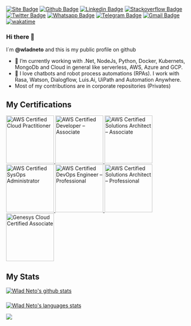 [![Site Badge](https://img.shields.io/badge/-Site-blue?logo=Wordpress)](https://crudtec.com.br)
[![Github Badge](https://img.shields.io/badge/-Github-black?logo=Github&logoColor=white)](https://github.com/wladneto)
[![Linkedin Badge](https://img.shields.io/badge/-LinkedIn-blue?logo=Linkedin&logoColor=white)](https://www.linkedin.com/in/wladimirteixeiraneto/)
[![Stackoverflow Badge](https://img.shields.io/badge/-Stackoverflow-4CA143?logo=Stackoverflow&logoColor=white)](https://stackoverflow.com/users/5749712/wlad-neto)
[![Twitter Badge](https://img.shields.io/badge/-Twitter-1ca0f1?labelColor=1ca0f1&logo=twitter&logoColor=white)](https://twitter.com/wlad_neto)
[![Whatsapp Badge](https://img.shields.io/badge/-Whatsapp-4CA143?labelColor=4CA143&logo=whatsapp&logoColor=white)](https://api.whatsapp.com/send?phone=5534996659805&text=wlad!)
[![Telegram Badge](https://img.shields.io/badge/-Telegram-1ca0f1?labelColor=1ca0f1&logo=telegram&logoColor=white)](https://t.me/wlad_neto)
[![Gmail Badge](https://img.shields.io/badge/-Gmail-c14438?logo=Gmail&logoColor=white)](mailto:wladimirteixeiraneto@gmail.com)
[![wakatime](https://wakatime.com/badge/user/24e03414-0082-48c0-ba3e-e3af504d1bee.svg)](https://wakatime.com/@24e03414-0082-48c0-ba3e-e3af504d1bee)
### Hi there 👋

I´m **@wladneto** and this is my public profile on github

- 🔭 I’m currently working with .Net, NodeJs, Python, Docker, Kubernets, MongoDb and Cloud in general like serverless, AWS, Azure and GCP. 
- 🤖 I love chatbots and robot process automations (RPAs). I work with Rasa, Watson, Dialogflow, Luis.Ai, UiPath and Automation Anywhere. 
- Most of my contributions are in corporate repositories (Privates)

## My Certifications

<!--START_SECTION:badges-->
<a href="http://www.credly.com/badges/36f76a32-f1f9-4a0c-9a8f-23dd8f409d57/public_url" title="AWS Certified Cloud Practitioner" target="_blank">
    <img src="https://images.credly.com/size/130x130/images/00634f82-b07f-4bbd-a6bb-53de397fc3a6/image.png" alt="AWS Certified Cloud Practitioner" width="130" height="130">
</a>
<a href="http://www.credly.com/badges/cd7a2a61-8859-4b26-9d0f-ba782850d042/public_url" title="AWS Certified Developer – Associate" target="_blank">
    <img src="https://images.credly.com/size/130x130/images/b9feab85-1a43-4f6c-99a5-631b88d5461b/image.png" alt="AWS Certified Developer – Associate" width="130" height="130">
</a>
<a href="http://www.credly.com/badges/31d6d9e5-4ccd-424a-8525-96fedcfc37eb/public_url" title="AWS Certified Solutions Architect – Associate" target="_blank">
    <img src="https://images.credly.com/size/130x130/images/0e284c3f-5164-4b21-8660-0d84737941bc/image.png" alt="AWS Certified Solutions Architect – Associate" width="130" height="130">
</a>
<a href="https://www.credly.com/badges/eb9265a4-0800-4678-a08f-fa9149da2950/public_url" title="AWS Certified SysOps Administrator" target="_blank">
    <img src="https://images.credly.com/size/130x130/images/f0d3fbb9-bfa7-4017-9989-7bde8eaf42b1/image.png" alt="AWS Certified SysOps Administrator" width="130" height="130">
</a>
<a href="https://www.credly.com/badges/534bd079-c0f0-4313-bb25-f6233d58dfe2/public_url" title="AWS Certified DevOps Engineer – Professional" target="_blank">
    <img src="https://images.credly.com/size/130x130/images/bd31ef42-d460-493e-8503-39592aaf0458/image.png" alt="AWS Certified DevOps Engineer – Professional" width="130" height="130">
</a>
<a href="https://www.credly.com/badges/2cc09e47-cc18-44be-928f-96d1140494eb/public_url" title="AWS Certified Solutions Architect – Professional" target="_blank">
    <img src="https://images.credly.com/size/130x130/images/2d84e428-9078-49b6-a804-13c15383d0de/image.png" alt="AWS Certified Solutions Architect – Professional" width="130" height="130">
</a>
<a href="https://www.credly.com/badges/3b685c2c-4205-4685-9e7a-263dcf5e2123/public_url" title="Genesys Cloud Certified Associate" target="_blank">
    <img src="https://images.credly.com/size/130x130/images/f66f939b-4ac9-401f-a7b5-f20ac1a81a70/Genesys-Certified-Associate.png" alt="Genesys Cloud Certified Associate" width="130" height="130">
</a>
<!--END_SECTION:badges-->

## My Stats
[![Wlad Neto's github stats](https://github-readme-stats.vercel.app/api?username=wladneto&count_private=true&include_all_commits=true&show_icons=true&theme=dracula)](https://github.com/wladneto)
###
[![Wlad Neto's languages stats](https://github-readme-stats.vercel.app/api/top-langs/?username=wladneto&count_private=true&hide=html,jupyter%20notebook&theme=dracula&show_icons=true)](https://github.com/wladneto)

<a href="https://wakatime.com"><img src="https://wakatime.com/share/@wladneto/50071305-9193-434e-98da-76ea71628888.png" /></a>
